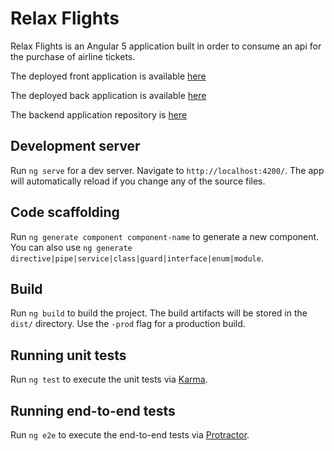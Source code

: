 # Relax Flights

Relax Flights is an Angular 5 application built in order to consume an api for the purchase of airline tickets.

The deployed front application is available [here]( https://fabian0007.github.io/relax-flights-front/)

The deployed back application is available [here](https://relax-flights.herokuapp.com/)

The backend application repository is [here](https://github.com/Fabian0007/relax-flights-back)

## Development server

Run `ng serve` for a dev server. Navigate to `http://localhost:4200/`. The app will automatically reload if you change any of the source files.

## Code scaffolding

Run `ng generate component component-name` to generate a new component. You can also use `ng generate directive|pipe|service|class|guard|interface|enum|module`.

## Build

Run `ng build` to build the project. The build artifacts will be stored in the `dist/` directory. Use the `-prod` flag for a production build.

## Running unit tests

Run `ng test` to execute the unit tests via [Karma](https://karma-runner.github.io).

## Running end-to-end tests

Run `ng e2e` to execute the end-to-end tests via [Protractor](http://www.protractortest.org/).
